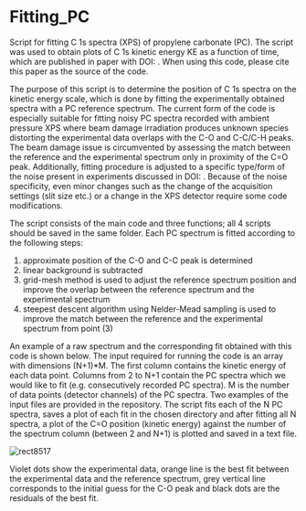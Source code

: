 # Fitting_PC
Script for fitting C 1s spectra (XPS) of propylene carbonate (PC). The script was used to obtain plots of C 1s kinetic energy KE as a function of time, which are published in paper with DOI: . When using this code, please cite this paper as the source of the code. 

The purpose of this script is to determine the position of C 1s spectra on the kinetic energy scale, which is done by fitting the experimentally obtained spectra with a PC reference spectrum. The current form of the code is especially suitable for fitting noisy PC spectra recorded with ambient pressure XPS where beam damage irradiation produces unknown species distorting the experimental data overlaps with the C-O and C-C/C-H peaks. The beam damage issue is circumvented by assessing the match between the reference and the experimental spectrum only in proximity of the C=O peak. Additionally, fitting procedure is adjusted to a specific type/form of the noise present in experiments discussed in DOI: . Because of the noise specificity, even minor changes such as the change of the acquisition settings (slit size etc.) or a change in the XPS detector require some code modifications. 

The script consists of the main code and three functions; all 4 scripts should be saved in the same folder. 
Each PC spectrum is fitted according to the following steps:
1. approximate position of the C-O and C-C peak is determined
2. linear background is subtracted
3. grid-mesh method is used to adjust the reference spectrum position and improve the overlap between the reference spectrum and the experimental spectrum
4. steepest descent algorithm using Nelder-Mead sampling is used to improve the match between the reference and the experimental spectrum from point (3)

An example of a raw spectrum and the corresponding fit obtained with this code is shown below. The input required for running the code is an array with dimensions (N+1)*M. The first column contains the kinetic energy of each data point. Columns from 2 to N+1 contain the PC spectra which we would like to fit (e.g. consecutively recorded PC spectra). M is the number of data points (detector channels) of the PC spectra. Two examples of the input files are provided in the repository. The script fits each of the N PC spectra, saves a plot of each fit in the chosen directory and after fitting all N spectra, a plot of the C=O position (kinetic energy) against the number of the spectrum column (between 2 and N+1) is plotted and saved in a text file. 

![rect8517](https://github.com/alkrizan/Fitting_PC/assets/164196118/da37a5e0-89fb-4a6e-90c4-e66692277e9e)

Violet dots show the experimental data, orange line is the best fit between the experimental data and the reference spectrum, grey vertical line corresponds to the initial guess for the C-O peak and black dots are the residuals of the best fit. 
